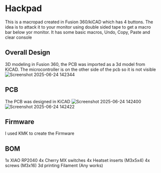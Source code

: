 # Hackpad
This is a macropad created in Fusion 360/kiCAD which has 4 buttons. The idea is to attack it to your monitor using double sided tape to get a macro bar below yor monitor. It has some basic macros, Undo, Copy, Paste and clear console

## Overall Design
3D modeling in Fusion 360, the PCB was imported as a 3d model from KiCAD. The microcontroller is on the other side of the pcb so it is not visible
![Screenshot 2025-06-24 142344](https://github.com/user-attachments/assets/0522135d-4e5b-4b99-a5af-5bb0bd900021)

## PCB
The PCB was designed in KiCAD
![Screenshot 2025-06-24 142400](https://github.com/user-attachments/assets/dce738e6-6d1b-44e7-ab8e-0aaed00fc92d)
![Screenshot 2025-06-24 142422](https://github.com/user-attachments/assets/0a13ac28-6152-4af2-b578-50b16db7be9a)

## Firmware
I used KMK to create the Firmware

## BOM
1x XIAO RP2040 
4x Cherry MX switches
4x Heatset inserts (M3x5x4)
4x screws (M3x16)
3d printing Filament (Any works)

